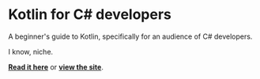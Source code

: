 # Kotlin for C# developers

A beginner's guide to Kotlin, specifically for an audience of C# developers.

I know, niche.

**[Read it here](docs/README.md)** or **[view the site](https://markwhitaker.github.io/kotlin-for-csharp-developers/)**.